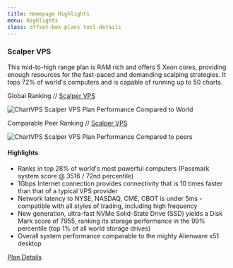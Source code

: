 ```yaml
---
title: Homepage Highlights
menu: Highlights
class: offset-box plans tool-details
---
```


<div><div class="page-wrapper"><div class="page-content tool-slide" id="scalper-vps"> 
    <h3>Scalper VPS</h3><div class="pad1rem">

<div>
      <p>This mid-to-high range plan is RAM rich and offers 5 Xeon cores, providing enough resources for the fast-paced and demanding scalping strategies. It tops 72% of world's computers and is capable of running up to 50 charts. </p></div>
      <p class="lightbold">Global Ranking // <a href="scalper">Scalper VPS</a></p>
      <p class="screenshot"><img src="images/benchmarks/Scalper-VPS-Passmark-Performance-Benchmark.PNG" title="ChartVPS Scalper VPS Plan Performance Compared to World"></p>
      <p class="lightbold">Comparable Peer Ranking // <a href="scalper">Scalper VPS</a></p>
      <p class="screenshot"><img src="images/benchmarks/Scalper-VPS-Passmark-Performance-Benchmark-peer-comparison.PNG" title="ChartVPS Scalper VPS Plan Performance Compared to peers"></p>

<div class="key-features"><h4>Highlights</h4>
      <div>
       <ul>
          <li>Ranks in top 28% of world's most powerful computers (Passmark system score @ 3516 / 72nd percentile)</li>
          <li>1Gbps Internet connection provides connectivity that is 10 times faster than that of a typical VPS provider</li>
          <li>Network latency to NYSE, NASDAQ, CME, CBOT is under 5ms - compatible with all styles of trading, including high frequency</li>
          <li>New generation, ultra-fast NVMe Solid-State Drive (SSD) yields a Disk Mark score of 7955, ranking its storage performance in the 99% percentile (top 1% of all world storage drives)</li>
          <li>Overall system performance comparable to the mighty Alienware x51 desktop</li>
        </ul>
      </div></div><div class="learn-button see-plan"><a href="scalper">Plan Details</a></div></div></div></div></div>
